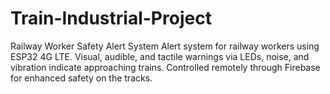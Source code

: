 # Train-Industrial-Project
 Railway Worker Safety Alert System Alert system for railway workers using ESP32 4G LTE. Visual, audible, and tactile warnings via LEDs, noise, and vibration indicate approaching trains. Controlled remotely through Firebase for enhanced safety on the tracks.
